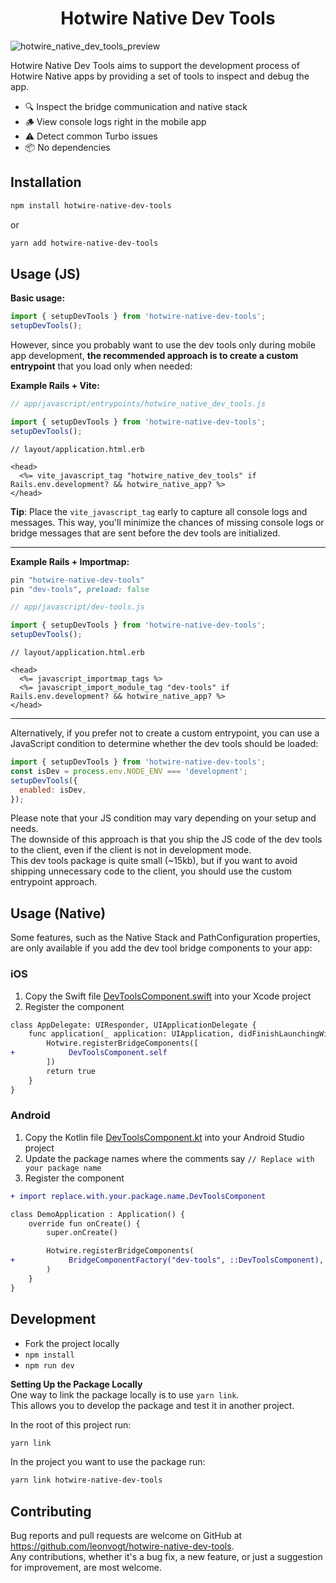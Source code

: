<h1 align="center">Hotwire Native Dev Tools</h1>

![hotwire_native_dev_tools_preview](https://github.com/user-attachments/assets/d34dad9b-a750-4b6f-8f3b-1126d7fc58a2)


Hotwire Native Dev Tools aims to support the development process of Hotwire Native apps by providing a set of tools to inspect and debug the app. 

- 🔍 Inspect the bridge communication and native stack
- 🪵 View console logs right in the mobile app
- ⚠️ Detect common Turbo issues
- 📦 No dependencies

## Installation

```bash
npm install hotwire-native-dev-tools
```
or

```bash
yarn add hotwire-native-dev-tools
```

## Usage (JS)

**Basic usage:**
```js
import { setupDevTools } from 'hotwire-native-dev-tools';
setupDevTools();
```

However, since you probably want to use the dev tools only during mobile app development, **the recommended approach is to create a custom entrypoint** that you load only when needed:

**Example Rails + Vite:**

```js
// app/javascript/entrypoints/hotwire_native_dev_tools.js

import { setupDevTools } from 'hotwire-native-dev-tools';
setupDevTools();
```

```erb
// layout/application.html.erb

<head>
  <%= vite_javascript_tag "hotwire_native_dev_tools" if Rails.env.development? && hotwire_native_app? %>
</head>
```

**Tip**: Place the `vite_javascript_tag` early to capture all console logs and messages.
This way, you'll minimize the chances of missing console logs or bridge messages that are sent before the dev tools are initialized.

--- 

**Example Rails + Importmap:**

```rb
pin "hotwire-native-dev-tools"
pin "dev-tools", preload: false
```

```js
// app/javascript/dev-tools.js

import { setupDevTools } from 'hotwire-native-dev-tools';
setupDevTools();
```

```erb
// layout/application.html.erb

<head>
  <%= javascript_importmap_tags %>
  <%= javascript_import_module_tag "dev-tools" if Rails.env.development? && hotwire_native_app? %>
</head>
```

---

Alternatively, if you prefer not to create a custom entrypoint, you can use a JavaScript condition to determine whether the dev tools should be loaded:
```js
import { setupDevTools } from 'hotwire-native-dev-tools';
const isDev = process.env.NODE_ENV === 'development';
setupDevTools({
  enabled: isDev,
});
```

Please note that your JS condition may vary depending on your setup and needs.     
The downside of this approach is that you ship the JS code of the dev tools to the client, even if the client is not in development mode.    
This dev tools package is quite small (~15kb), but if you want to avoid shipping unnecessary code to the client, you should use the custom entrypoint approach.    

## Usage (Native)

Some features, such as the Native Stack and PathConfiguration properties, are only available if you add the dev tool bridge components to your app:

### iOS

1. Copy the Swift file [DevToolsComponent.swift](https://github.com/leonvogt/hotwire-native-dev-tools/blob/main/ios/DevToolsComponent.swift) into your Xcode project
2. Register the component

```diff
class AppDelegate: UIResponder, UIApplicationDelegate {
    func application(_ application: UIApplication, didFinishLaunchingWithOptions launchOptions: [UIApplication.LaunchOptionsKey: Any]?) -> Bool {
        Hotwire.registerBridgeComponents([
+            DevToolsComponent.self
        ])
        return true
    }
}
```

### Android

1. Copy the Kotlin file [DevToolsComponent.kt](https://github.com/leonvogt/hotwire-native-dev-tools/blob/main/android/DevToolsComponent.kt) into your Android Studio project
2. Update the package names where the comments say `// Replace with your package name`
3. Register the component

```diff
+ import replace.with.your.package.name.DevToolsComponent

class DemoApplication : Application() {
    override fun onCreate() {
        super.onCreate()

        Hotwire.registerBridgeComponents(
+            BridgeComponentFactory("dev-tools", ::DevToolsComponent),
        )
    }
}
```

## Development

- Fork the project locally
- `npm install`
- `npm run dev`

**Setting Up the Package Locally**     
One way to link the package locally is to use `yarn link`.     
This allows you to develop the package and test it in another project.   

In the root of this project run:
```bash
yarn link
```

In the project you want to use the package run:
```bash
yarn link hotwire-native-dev-tools
```


## Contributing

Bug reports and pull requests are welcome on GitHub at https://github.com/leonvogt/hotwire-native-dev-tools.     
Any contributions, whether it's a bug fix, a new feature, or just a suggestion for improvement, are most welcome.
